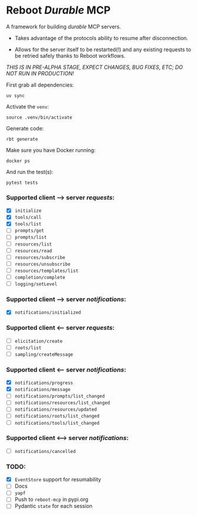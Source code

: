 # Reboot *Durable* MCP

A framework for building _durable_ MCP servers.

* Takes advantage of the protocols ability to resume after
  disconnection.

* Allows for the server itself to be restarted(!) and any existing
  requests to be retried safely thanks to Reboot workflows.

*THIS IS IN PRE-ALPHA STAGE, EXPECT CHANGES, BUG FIXES, ETC; DO NOT RUN IN PRODUCTION!*

First grab all dependencies:
```console
uv sync
```
Activate the `venv`:
```console
source .venv/bin/activate
```
Generate code:
```console
rbt generate
```
Make sure you have Docker running:
```console
docker ps
```
And run the test(s):
```console
pytest tests
```

### Supported client --> server _requests_:
- [x] `initialize`
- [x] `tools/call`
- [x] `tools/list`
- [ ] `prompts/get`
- [ ] `prompts/list`
- [ ] `resources/list`
- [ ] `resources/read`
- [ ] `resources/subscribe`
- [ ] `resources/unsubscribe`
- [ ] `resources/templates/list`
- [ ] `completion/complete`
- [ ] `logging/setLevel`

### Supported client --> server _notifications_:
- [x] `notifications/initialized`

### Supported client <-- server _requests_:
- [ ] `elicitation/create`
- [ ] `roots/list`
- [ ] `sampling/createMessage`

### Supported client <-- server _notifications_:
- [x] `notifications/progress`
- [x] `notifications/message`
- [ ] `notifications/prompts/list_changed`
- [ ] `notifications/resources/list_changed`
- [ ] `notifications/resources/updated`
- [ ] `notifications/roots/list_changed`
- [ ] `notifications/tools/list_changed`

### Supported client <--> server _notifications_:
- [ ] `notifications/cancelled`

### TODO:
- [x] `EventStore` support for resumability
- [ ] Docs
- [ ] `yapf`
- [ ] Push to `reboot-mcp` in pypi.org
- [ ] Pydantic `state` for each session
